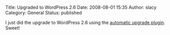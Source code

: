 Title: Upgraded to WordPress 2.6
Date: 2008-08-01 15:35
Author: slacy
Category: General
Status: published

I just did the upgrade to WordPress 2.6 using the [automatic upgrade
plugin](http://wordpress.org/extend/plugins/wordpress-automatic-upgrade/).
Sweet!
